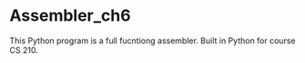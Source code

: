 # Assembler_ch6

This Python program is a full fucntiong assembler. Built in Python for course CS 210. 
